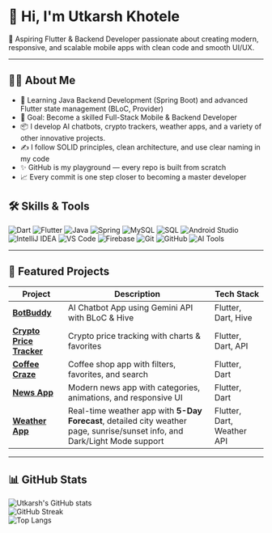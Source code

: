 # 👋 Hi, I'm Utkarsh Khotele  

🚀 Aspiring Flutter & Backend Developer passionate about creating modern, responsive, and scalable mobile apps with clean code and smooth UI/UX.

---

## 🧑‍💻  About Me  
- 🌱 Learning Java Backend Development (Spring Boot) and advanced Flutter state management (BLoC, Provider)  
- 🎯 Goal: Become a skilled Full-Stack Mobile & Backend Developer  
- 📦 I develop AI chatbots, crypto trackers, weather apps, and a variety of other innovative projects. 
- ✍ I follow SOLID principles, clean architecture, and use clear naming in my code  
- ✨ GitHub is my playground — every repo is built from scratch  
- 📈 Every commit is one step closer to becoming a master developer

## 🛠 Skills & Tools  

![Dart](https://img.shields.io/badge/Dart-%230175C2.svg?style=for-the-badge&logo=dart&logoColor=white)
![Flutter](https://img.shields.io/badge/Flutter-%2302569B.svg?style=for-the-badge&logo=flutter&logoColor=white)
![Java](https://img.shields.io/badge/Java-%23ED8B00.svg?style=for-the-badge&logo=openjdk&logoColor=white)
![Spring](https://img.shields.io/badge/Spring-%236DB33F.svg?style=for-the-badge&logo=spring&logoColor=white)
![MySQL](https://img.shields.io/badge/MySQL-%234479A1.svg?style=for-the-badge&logo=mysql&logoColor=white)
![SQL](https://img.shields.io/badge/SQL-%23025E8C.svg?style=for-the-badge&logo=database&logoColor=white)
![Android Studio](https://img.shields.io/badge/Android%20Studio-%233DDC84.svg?style=for-the-badge&logo=androidstudio&logoColor=white)
![IntelliJ IDEA](https://img.shields.io/badge/IntelliJ%20IDEA-%23000000.svg?style=for-the-badge&logo=intellijidea&logoColor=white)
![VS Code](https://img.shields.io/badge/VS%20Code-%23007ACC.svg?style=for-the-badge&logo=visualstudiocode&logoColor=white)
![Firebase](https://img.shields.io/badge/Firebase-%23FFCA28.svg?style=for-the-badge&logo=firebase&logoColor=black)
![Git](https://img.shields.io/badge/Git-%23F05033.svg?style=for-the-badge&logo=git&logoColor=white)
![GitHub](https://img.shields.io/badge/GitHub-%23121011.svg?style=for-the-badge&logo=github&logoColor=white)
![AI Tools](https://img.shields.io/badge/AI%20Tools-%23FF6F00.svg?style=for-the-badge&logo=openai&logoColor=white)

---

## 📌 Featured Projects  
| Project | Description | Tech Stack |
|---------|-------------|------------|
| [**BotBuddy**](https://github.com/Utkarshkhotele/BotBuddy) | AI Chatbot App using Gemini API with BLoC & Hive | Flutter, Dart, Hive |
| [**Crypto Price Tracker**](https://github.com/Utkarshkhotele/CryptoPriceTracker) | Crypto price tracking with charts & favorites | Flutter, Dart, API |
| [**Coffee Craze**](https://github.com/Utkarshkhotele/Coffee-Craze) | Coffee shop app with filters, favorites, and search | Flutter, Dart |
| [**News App**](https://github.com/Utkarshkhotele/NEWS-APP) | Modern news app with categories, animations, and responsive UI | Flutter, Dart |
| [**Weather App**](https://github.com/Utkarshkhotele/weather_app) | Real-time weather app with **5-Day Forecast**, detailed city weather page, sunrise/sunset info, and Dark/Light Mode support | Flutter, Dart, Weather API |

---

## 📊 GitHub Stats  

![Utkarsh's GitHub stats](https://github-readme-stats.vercel.app/api?username=Utkarshkhotele&show_icons=true&theme=default)  
![GitHub Streak](https://github-readme-streak-stats.herokuapp.com/?user=Utkarshkhotele)  
![Top Langs](https://github-readme-stats.vercel.app/api/top-langs/?username=Utkarshkhotele&layout=compact&theme=default) 


